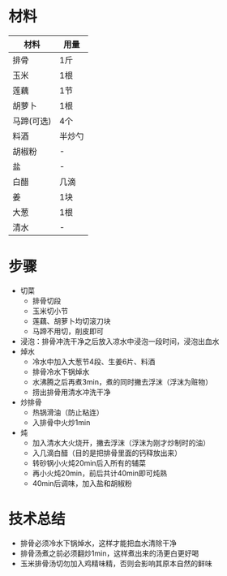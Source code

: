# 材料
材料|用量
---|---
排骨|1斤
玉米|1根
莲藕|1节
胡萝卜|1根
马蹄(可选)|4个
料酒|半炒勺
胡椒粉|-
盐|-
白醋|几滴
姜|1块
大葱|1根
清水|-
# 步骤
* 切菜
  * 排骨切段
  * 玉米切小节
  * 莲藕、胡萝卜均切滚刀块
  * 马蹄不用切，削皮即可
* 浸泡：排骨冲洗干净之后放入凉水中浸泡一段时间，浸泡出血水
* 焯水
  * 冷水中加入大葱节4段、生姜6片、料酒
  * 排骨冷水下锅焯水
  * 水沸腾之后再煮3min，煮的同时撇去浮沫（浮沫为赃物）
  * 捞出排骨用清水冲洗干净
* 炒排骨
  * 热锅滑油（防止粘连）
  * 入排骨中火炒1min
* 炖
  * 加入清水大火烧开，撇去浮沫（浮沫为刚才炒制时的油）
  * 入几滴白醋（目的是把排骨里面的钙释放出来）
  * 转砂锅小火炖20min后入所有的辅菜
  * 再小火炖20min，前后共计40min即可炖熟
  * 40min后调味，加入盐和胡椒粉

# 技术总结
* 排骨必须冷水下锅焯水，这样才能把血水清除干净
* 排骨汤煮之前必须翻炒1min，这样煮出来的汤更白更好喝
* 玉米排骨汤切勿加入鸡精味精，否则会影响其原本自然的鲜味